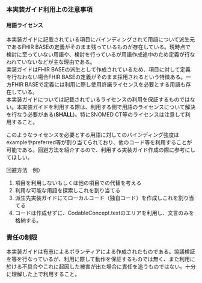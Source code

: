 ### 本実装ガイド利用上の注意事項

#### 用語ライセンス

本実装ガイドに記載されている項目にバインディングされて用語について派生元であるFHIR BASEの定義がそのまま残っているものが存在している。現時点で検討に至っていない用語や、検討を行っているが用語作成途中のため定義が行なわれていないなどが主な理由である。  
実装ガイドはFHIR BASEの派生として作成されているため、項目に対して定義を行なわない場合FHIR BASEの定義がそのまま採用されるという特徴ある。一方FHIR BASEで定義には利用に際し使用許諾ライセンスを必要とする用語も存在している。  
本実装ガイドについては記載されているライセンスの利用を保証するものではない。本実装ガイドを利用する際は、利用する側で用語のライセンスについて解決を行なう必要がある(**SHALL**)。特にSNOMED CT等のライセンスは注意して利用すること。  

このようなライセンスを必要とする用語に対してのバインディング強度はexampleやpreferred等が割り当てられており、他のコード等を利用することが可能である。回避方法を紹介するので、利用する実装ガイド作成の際に参考にしてほしい。

回避方法　例）  
1. 項目を利用しないもしくは他の項目での代替を考える
1. 利用な可能な用語を探索しこれを割り当てる
1. 派生先実装ガイドにてローカルコード（独自コード）を作成しこれを割り当てる
1. コードは作成せずに、CodableConcept.textのエリアを利用し、文言のみを格納する。

### 責任の制限
本実装ガイドは有志によるボランティアによる作成されたものである。協議検証を等を行なっているが、利用に際して動作を保証するものでは無く、また利用に於ける不具合やこれに起因した被害が出た場合に責任を追うものではない。十分に理解した上で利用すること。


